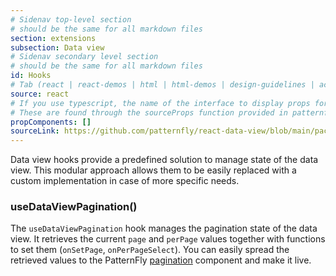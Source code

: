 ```yaml
---
# Sidenav top-level section
# should be the same for all markdown files
section: extensions
subsection: Data view
# Sidenav secondary level section
# should be the same for all markdown files
id: Hooks
# Tab (react | react-demos | html | html-demos | design-guidelines | accessibility)
source: react
# If you use typescript, the name of the interface to display props for
# These are found through the sourceProps function provided in patternfly-docs.source.js
propComponents: []
sourceLink: https://github.com/patternfly/react-data-view/blob/main/packages/module/patternfly-docs/content/extensions/data-view/examples/Hooks/Hooks.md
---
```

Data view hooks provide a predefined solution to manage state of the data view. This modular approach allows them to be easily replaced with a custom implementation in case of more specific needs.

### useDataViewPagination()

The `useDataViewPagination` hook manages the pagination state of the data view. It retrieves the current `page` and `perPage` values together with functions to set them (`onSetPage`, `onPerPageSelect`). You can easily spread the retrieved values to the PatternFly [pagination](/components/pagination) component and make it live.
